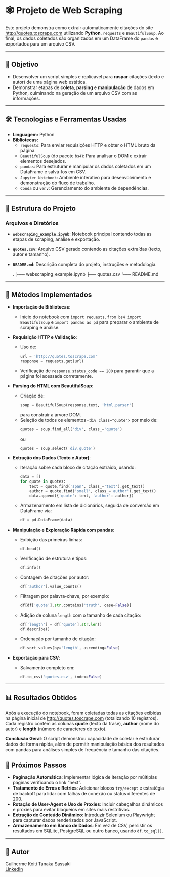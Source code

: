 # 🕸️ **Projeto de Web Scraping**

Este projeto demonstra como extrair automaticamente citações do site http://quotes.toscrape.com utilizando **Python**, `requests` e `BeautifulSoup`. Ao final, os dados coletados são organizados em um DataFrame do `pandas` e exportados para um arquivo CSV.

---

## 🎯 **Objetivo**
- Desenvolver um script simples e replicável para **raspar** citações (texto e autor) de uma página web estática.  
- Demonstrar etapas de **coleta**, **parsing** e **manipulação** de dados em Python, culminando na geração de um arquivo CSV com as informações.

---

## 🛠 **Tecnologias e Ferramentas Usadas**
- **Linguagem:** Python  
- **Bibliotecas:**
  - `requests`: Para enviar requisições HTTP e obter o HTML bruto da página.  
  - `BeautifulSoup` (do pacote `bs4`): Para analisar o DOM e extrair elementos desejados.  
  - `pandas`: Para estruturar e manipular os dados coletados em um DataFrame e salvá-los em CSV.  
  - `Jupyter Notebook`: Ambiente interativo para desenvolvimento e demonstração do fluxo de trabalho.  
  - `Conda` ou `venv`: Gerenciamento do ambiente de dependências.

---

## 📂 **Estrutura do Projeto**
### **Arquivos e Diretórios**
- **`webscraping_example.ipynb`**: Notebook principal contendo todas as etapas de scraping, análise e exportação.  
- **`quotes.csv`**: Arquivo CSV gerado contendo as citações extraídas (texto, autor e tamanho).  
- **`README.md`**: Descrição completa do projeto, instruções e metodologia.

    .
    ├── webscraping_example.ipynb
    ├── quotes.csv
    └── README.md

---

## 🧠 **Métodos Implementados**
- **Importação de Bibliotecas**:  
  - Início do notebook com `import requests`, `from bs4 import BeautifulSoup` e `import pandas as pd` para preparar o ambiente de scraping e análise.

- **Requisição HTTP e Validação**:  
  - Uso de:
    ```python
    url = 'http://quotes.toscrape.com'
    response = requests.get(url)
    ```
  - Verificação de `response.status_code == 200` para garantir que a página foi acessada corretamente.

- **Parsing do HTML com BeautifulSoup**:  
  - Criação de:
    ```python
    soup = BeautifulSoup(response.text, 'html.parser')
    ```
    para construir a árvore DOM.  
  - Seleção de todos os elementos `<div class="quote">` por meio de:
    ```python
    quotes = soup.find_all('div', class_='quote')
    ```
    ou
    ```python
    quotes = soup.select('div.quote')
    ```

- **Extração dos Dados (Texto e Autor)**:  
  - Iteração sobre cada bloco de citação extraído, usando:
    ```python
    data = []
    for quote in quotes:
        text = quote.find('span', class_='text').get_text()
        author = quote.find('small', class_='author').get_text()
        data.append({'quote': text, 'author': author})
    ```
  - Armazenamento em lista de dicionários, seguida de conversão em DataFrame via:
    ```python
    df = pd.DataFrame(data)
    ```

- **Manipulação e Exploração Rápida com pandas**:  
  - Exibição das primeiras linhas:
    ```python
    df.head()
    ```
  - Verificação de estrutura e tipos:
    ```python
    df.info()
    ```
  - Contagem de citações por autor:
    ```python
    df['author'].value_counts()
    ```
  - Filtragem por palavra-chave, por exemplo:
    ```python
    df[df['quote'].str.contains('truth', case=False)]
    ```
  - Adição de coluna `length` com o tamanho de cada citação:
    ```python
    df['length'] = df['quote'].str.len()
    df.describe()
    ```
  - Ordenação por tamanho de citação:
    ```python
    df.sort_values(by='length', ascending=False)
    ```

- **Exportação para CSV**:  
  - Salvamento completo em:
    ```python
    df.to_csv('quotes.csv', index=False)
    ```

---

## 📊 **Resultados Obtidos**
Após a execução do notebook, foram coletadas todas as citações exibidas na página inicial de http://quotes.toscrape.com (totalizando 10 registros). Cada registro contém as colunas **quote** (texto da frase), **author** (nome do autor) e **length** (número de caracteres do texto).  

**Conclusão Geral**: O script demonstrou capacidade de coletar e estruturar dados de forma rápida, além de permitir manipulação básica dos resultados com pandas para análises simples de frequência e tamanho das citações.



## 🚀 **Próximos Passos**
- **Paginação Automática**: Implementar lógica de iteração por múltiplas páginas verificando o link “next”.  
- **Tratamento de Erros e Retries**: Adicionar blocos `try/except` e estratégia de backoff para lidar com falhas de conexão ou status diferentes de 200.  
- **Rotação de User-Agent e Uso de Proxies**: Incluir cabeçalhos dinâmicos e proxies para evitar bloqueios em sites mais restritivos.  
- **Extração de Conteúdo Dinâmico**: Introduzir Selenium ou Playwright para capturar dados renderizados por JavaScript.  
- **Armazenamento em Banco de Dados**: Em vez de CSV, persistir os resultados em SQLite, PostgreSQL ou outro banco, usando `df.to_sql()`.

---

## 👤 **Autor**
Guilherme Koiti Tanaka Sassaki  
[LinkedIn](https://www.linkedin.com/in/guilherme-sassaki-10b81ba7/)

